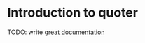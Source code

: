 # Introduction to quoter

TODO: write [great documentation](http://jacobian.org/writing/great-documentation/what-to-write/)
